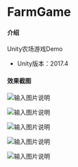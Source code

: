 # FarmGame

#### 介绍
Unity农场游戏Demo
- Unity版本：2017.4

#### 效果截图
![输入图片说明](https://images.gitee.com/uploads/images/2019/1117/171308_7b7a60ab_2129064.png "Snipaste_2019-11-17_17-01-57.png")

![输入图片说明](https://images.gitee.com/uploads/images/2019/1117/171526_1ecba279_2129064.png "Snipaste_2019-11-17_17-13-33.png")

![输入图片说明](https://images.gitee.com/uploads/images/2019/1117/171533_68365a53_2129064.png "Snipaste_2019-11-17_17-14-12.png")

![输入图片说明](https://images.gitee.com/uploads/images/2019/1117/171550_7072be18_2129064.png "Snipaste_2019-11-17_17-15-08.png")

![输入图片说明](https://images.gitee.com/uploads/images/2019/1117/171628_ec5e7110_2129064.png "Snipaste_2019-11-17_17-15-08.png")